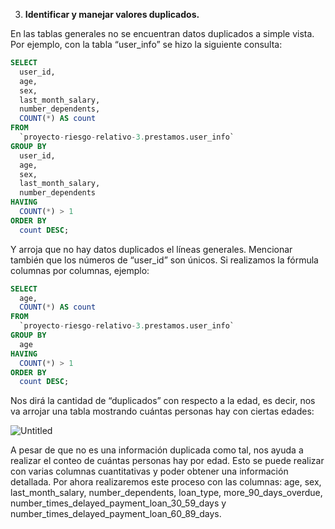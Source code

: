 3. **Identificar y manejar valores duplicados.**

En las tablas generales no se encuentran datos duplicados a simple vista. Por ejemplo, con la tabla “user_info” se hizo la siguiente consulta:

```sql
SELECT
  user_id,
  age,
  sex,
  last_month_salary,
  number_dependents,
  COUNT(*) AS count
FROM
  `proyecto-riesgo-relativo-3.prestamos.user_info`
GROUP BY
  user_id,
  age,
  sex,
  last_month_salary,
  number_dependents
HAVING
  COUNT(*) > 1
ORDER BY
  count DESC;
```

Y arroja que no hay datos duplicados el líneas generales. Mencionar también que los números de “user_id” son únicos. Si realizamos la fórmula columnas por columnas, ejemplo:

```sql
SELECT
  age,
  COUNT(*) AS count
FROM
  `proyecto-riesgo-relativo-3.prestamos.user_info`
GROUP BY
  age
HAVING
  COUNT(*) > 1
ORDER BY
  count DESC;
```

Nos dirá la cantidad de “duplicados” con respecto a la edad, es decir, nos va arrojar una tabla mostrando cuántas personas hay con ciertas edades:

![Untitled](https://github.com/user-attachments/assets/f1775710-4c7c-4469-9ee4-ed6c2cbc3a38)

A pesar de que no es una información duplicada como tal, nos ayuda a realizar el conteo de cuántas personas hay por edad. Esto se puede realizar con varias columnas cuantitativas y poder obtener una información detallada. Por ahora realizaremos este proceso con las columnas: age, sex, last_month_salary, number_dependents, loan_type,  more_90_days_overdue, number_times_delayed_payment_loan_30_59_days y number_times_delayed_payment_loan_60_89_days.

